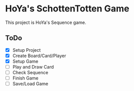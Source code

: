 # HoYa's SchottenTotten Game

This project is HoYa's Sequence game.

## ToDo

- [x] Setup Project
- [x] Create Board/Card/Player
- [x] Setup Game
- [ ] Play and Draw Card
- [ ] Check Sequence
- [ ] Finish Game
- [ ] Save/Load Game
